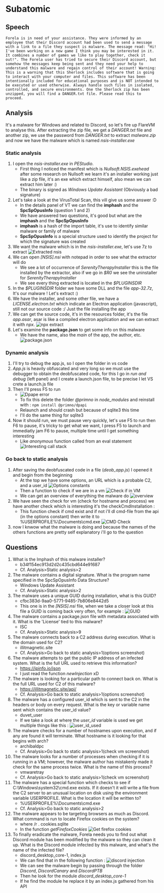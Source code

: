 # Subatomic

## Speech
```
Forela is in need of your assistance. They were informed by an employee that their Discord account had been used to send a message with a link to a file they suspect is malware. The message read: "Hi! I've been working on a new game I think you may be interested in it. It combines a number of games we like to play together, check it out!". The Forela user has tried to secure their Discord account, but somehow the messages keep being sent and they need your help to understand this malware and regain control of their account! Warning: This is a warning that this Sherlock includes software that is going to interact with your computer and files. This software has been intentionally included for educational purposes and is NOT intended to be executed or used otherwise. Always handle such files in isolated, controlled, and secure environments. One the Sherlock zip has been unzipped, you will find a DANGER.txt file. Please read this to proceed.
```

## Analysis
It's a malware for Windows and related to Discord, so let's fire up FlareVM to analyse this.
After extracting the zip file, we get a *DANGER.txt* file and another zip, we use the password from *DANGER.txt* to extract *malware.zip* and now we have the malware which is named *nsis-installer.exe*

### Static analysis
1. I open the *nsis-installer.exe* in *PEStudio*.
    - First thing I noticed the manifest which is *Nullsoft.NSIS.exehead* after some research on Nullsoft we learn it's an installer working just like a zip file, it's an exe which extract himself, also mean we can extract him later :)
    - The binary is signed as *Windows Update Assistant* (Obviously a bad signature)
2. Let's take a look at the VirusTotal Scan, this vill give us some answer :D
    - In the details panel of VT we can find the **imphash** and the **SpcSpOpusInfo** (question 1 and 2)
    - We have answered two questions, it's good but what are the **imphash** and the **SpcSpOpusInfo**
    - **imphash** is a hash of the import table, it's use to identify similar malware or family of malware
    - **SpcSpOpusInfo** is a special structure used to identify the project for which the signature was created
3. We want the malware which is in the *nsis-installer.exe*, let's use 7z to extract
![Extracted nsis](../../img/Subatomic/00_extracted_nsis.png)
4. We can open *[NSIS].nsi* with notepad in order to see what the extractor will do
    - We see a lot of occurrence of *SerenityTherapyInstaller* this is the file installed by the extractor, also if we go in *$R0* we see the uninstaller for *SerenityTherapyInstaller*
    - We see every thing extracted is located in the *$PLUGINSDIR*
5. In the *$PLUGINSDIR* folder we have some DLL and the file *app-32.7z*, It's our malware ! Let's extract :)
6. We have the installer, and some other file, we have a *LICENSE.electron.txt* which indicate an Electron application (javascript), still not our source code :/ Just the file installing the app
7. We can get the source code, it's in the resources folder, it's the file *app.asar*, asar is like a compiled electron application and we can extract it with *npx*.
![npx extract](../../img/Subatomic/01_npx_extract_asar.png)
8. Let's examine the **package.json** to get some info on this malware
    - We have the name, also the *main* of the app, the author, etc.
    ![package.json](../../img/Subatomic/02_package_json.png)

### Dynamic analysis
1. I'll try to debug the app.js, so I open the folder in vs code
2. *App.js* is heavily obfuscated and very long so we must use the debugger to obtain the deobfuscated code, for this I go in *run and debug* (left panel) and I create a launch.json file, to be precise I let VS crete a launch.js file
3. Then I'll press F5 to run
    - ![Dpape error](../../img/Subatomic/03_dpapi_error.png)
    - To fix this delete the folder *@primno* in *node_modules* and reinstall with : `npm install @primno/dpapi`
    - Relaunch and should crash but because of sqlite3 this time
    - I'll do the same thing for sqlite3
4. Now it should run, we must pause very quickly, let's use F5 to run then F6 to pause, it's tricky to get what we want, I press F5 to launch and immediatly jam F6 to pause, multiple time until I get something interesting
    - Like *anonymous* function called from an eval statement 
    ![Interesting call stack](../../img/Subatomic/04_interest_call_stack.png)

### Go back to static analysis
1. After saving the deobfuscated code in a file (*deob_app.js*) I opened it and begin from the beginning
    - At the top we have some options, an URL which is a probable C2, and a user_id
    ![Options constants](../../img/Subatomic/05_app_options.png)
    - Then a function to check if we are in a vm
    ![Check if in VM](../../img/Subatomic/06_check_vm.png)
    - We can get an overview of everything the malware do
    ![overview](../../img/Subatomic/07_full_view.png)
2. We have seen the check for vm (check for hostname and process) we have another check which is interesting it's the checkCmdInstallation :
    - This function check if cmd exist and if not i'll dl cmd-file from the api (in the options constant) then write it to %USERPROFILE%\Documents\cmd.exe
    ![CMD Check](../../img/Subatomic/08_check_cmd.png)
3. now I knwow what the malware is doing and because the names of the others functions are pretty self explanatory i'll go to the question

## Questions
1. What is the Imphash of this malware installer?
    - b34f154ec913d2d2c435cbd644e91687 
    - Cf. Analysis>Static analysis>2
2. The malware contains a digital signature. What is the program name specified in the SpcSpOpusInfo Data Structure?
    - Windows Update Assistant
    - Cf. Analysis>Static analysis>2
3. The malware uses a unique GUID during installation, what is this GUID?
    - cfbc383d-9aa0-5771-9485-7b806e8442d5
    - This one is in the *[NSIS].nsi* file, when we take a closer look at this file a GUID is coming back very often, for example :
    ![GUID](../../img/Subatomic/09_find_guid.png)
4. The malware contains a package.json file with metadata associated with it. What is the 'License' tied to this malware?
    - ISC
    - Cf. Analysis>Static analysis>9
5. The malware connects back to a C2 address during execution. What is the domain used for C2?
    - illitmagnetic.site
    - Cf. Analysis>Go back to static analysis>1(options screenshot)
6. The malware attempts to get the public IP address of an infected system. What is the full URL used to retrieve this information?
    - https://ipinfo.io/json
    - I just read the function *newInjection* xD
7. The malware is looking for a particular path to connect back on. What is the full URL used for C2 of this malware?
    - https://illitmagnetic.site/api/
    - Cf. Analysis>Go back to static analysis>1(options screenshot)
8. The malware has a configured user_id which is sent to the C2 in the headers or body on every request. What is the key or variable name sent which contains the user_id value?
    - duvet_user
    - If we take a look at where the *user_id* variable is used we get multiple things like this :
    ![user_id_used](../../img/Subatomic/10_user_id_used.png)
9. The malware checks for a number of hostnames upon execution, and if any are found it will terminate. What hostname is it looking for that begins with arch?
    - archibaldpc
    - Cf. Analysis>Go back to static analysis>1(check vm screenshot)
10. The malware looks for a number of processes when checking if it is running in a VM; however, the malware author has mistakenly made it check for the same process twice. What is the name of this process?
    - vmwaretray
    - Cf. Analysis>Go back to static analysis>1(check vm screenshot)
11. The malware has a special function which checks to see if C:\Windows\system32\cmd.exe exists. If it doesn't it will write a file from the C2 server to an unusual location on disk using the environment variable USERPROFILE. What is the location it will be written to?
    - %USERPROFILE%\Documents\cmd.exe
    - Cf. Analysis>Go back to static analysis>2
12. The malware appears to be targeting browsers as much as Discord. What command is run to locate Firefox cookies on the system?
    - where /r . cookies.sqlite
    - In the function *getFirefoxCookies*
    ![Get firefox cookies](../../img/Subatomic/11_firefox_cookies.png)
13. To finally eradicate the malware, Forela needs you to find out what Discord module has been modified by the malware so they can clean it up. What is the Discord module infected by this malware, and what's the name of the infected file?
    - discord_desktop_core-1, index.js
    - We can find that in the following function :
    ![discord injection](../../img/Subatomic/12_discord_injection.png)
    - We can see the malware begin by passing through the folder *Discord*, *DiscordCanary* and *DiscordPTB*
    - Then he look for the module *discord_desktop_core-1*
    - If he find the module he replace it by an index.js gathered from his API